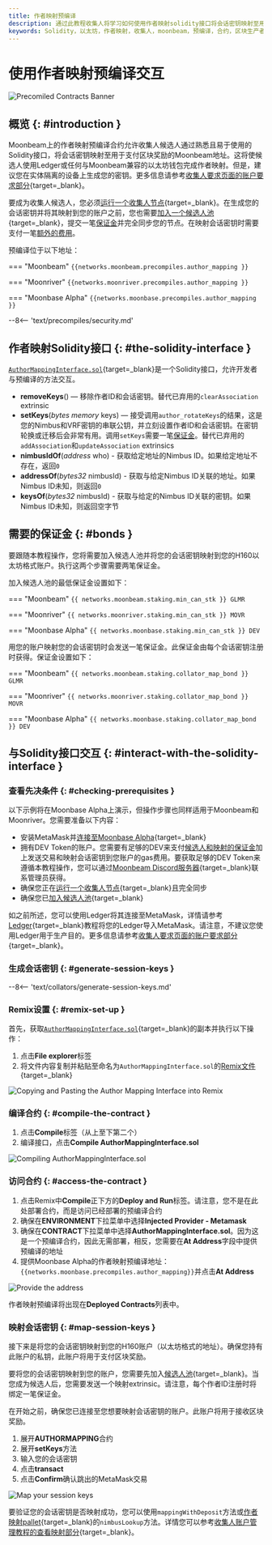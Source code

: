 ```yaml
---
title: 作者映射预编译
description: 通过此教程收集人将学习如何使用作者映射solidity接口将会话密钥映射至用于支付奖励的Moonbeam地址。
keywords: Solidity，以太坊，作者映射，收集人，moonbeam，预编译，合约，区块生产者
---
```


# 使用作者映射预编译交互

![Precomiled Contracts Banner](/images/builders/pallets-precompiles/precompiles/author-mapping/author-mapping-banner.png)

## 概览 {: #introduction }

Moonbeam上的作者映射预编译合约允许收集人候选人通过熟悉且易于使用的Solidity接口，将会话密钥映射至用于支付区块奖励的Moonbeam地址。这将使候选人使用Ledger或任何与Moonbeam兼容的以太坊钱包完成作者映射。但是，建议您在实体隔离的设备上生成您的密钥。更多信息请参考[收集人要求页面的账户要求部分](/node-operators/networks/collators/requirements/#account-requirements){target=_blank}。

要成为收集人候选人，您必须[运行一个收集人节点](/node-operators/networks/run-a-node/overview/){target=_blank}。在生成您的会话密钥并将其映射到您的账户之前，您也需要[加入一个候选人池](/node-operators/networks/collators/activities/#become-a-candidate){target=_blank}，提交一笔[保证金](#bonds)并完全同步您的节点。在映射会话密钥时需要支付一笔[额外的费用](#bonds)。

预编译位于以下地址：

=== "Moonbeam"
     ```
     {{networks.moonbeam.precompiles.author_mapping }}
     ```

=== "Moonriver"
     ```
     {{networks.moonriver.precompiles.author_mapping }}
     ```

=== "Moonbase Alpha"
     ```
     {{networks.moonbase.precompiles.author_mapping }}
     ```

--8<-- 'text/precompiles/security.md'

## 作者映射Solidity接口 {: #the-solidity-interface }

[`AuthorMappingInterface.sol`](https://github.com/moonbeam-foundation/moonbeam/blob/master/precompiles/author-mapping/AuthorMappingInterface.sol){target=_blank}是一个Solidity接口，允许开发者与预编译的方法交互。

- **removeKeys**() — 移除作者ID和会话密钥。替代已弃用的`clearAssociation` extrinsic
- **setKeys**(*bytes memory* keys) — 接受调用`author_rotateKeys`的结果，这是您的Nimbus和VRF密钥的串联公钥，并立刻设置作者ID和会话密钥。在密钥轮换或迁移后会非常有用。调用`setKeys`需要一笔[保证金](#mapping-bonds)。替代已弃用的`addAssociation`和`updateAssociation` extrinsics
- **nimbusIdOf**(*address* who) - 获取给定地址的Nimbus ID。如果给定地址不存在，返回`0`
- **addressOf**(*bytes32* nimbusId) - 获取与给定Nimbus ID关联的地址。如果Nimbus ID未知，则返回`0`
- **keysOf**(*bytes32* nimbusId) - 获取与给定的Nimbus ID关联的密钥。如果Nimbus ID未知，则返回空字节

## 需要的保证金 {: #bonds }

要跟随本教程操作，您将需要加入候选人池并将您的会话密钥映射到您的H160以太坊格式账户。执行这两个步骤需要两笔保证金。

加入候选人池的最低保证金设置如下：

=== "Moonbeam"
    ```
    {{ networks.moonbeam.staking.min_can_stk }} GLMR
    ```

=== "Moonriver"
    ```
    {{ networks.moonriver.staking.min_can_stk }} MOVR
    ```

=== "Moonbase Alpha"
    ```
    {{ networks.moonbase.staking.min_can_stk }} DEV
    ```

用您的账户映射您的会话密钥时会发送一笔保证金。此保证金由每个会话密钥注册时获得。保证金设置如下：

=== "Moonbeam"
    ```
    {{ networks.moonbeam.staking.collator_map_bond }} GLMR
    ```

=== "Moonriver"
    ```
    {{ networks.moonriver.staking.collator_map_bond }} MOVR
    ```

=== "Moonbase Alpha"
    ```
    {{ networks.moonbase.staking.collator_map_bond }} DEV
    ```

## 与Solidity接口交互 {: #interact-with-the-solidity-interface }

### 查看先决条件 {: #checking-prerequisites }

以下示例将在Moonbase Alpha上演示，但操作步骤也同样适用于Moonbeam和Moonriver。您需要准备以下内容：

 - 安装MetaMask并[连接至Moonbase Alpha](/tokens/connect/metamask/){target=_blank}
 - 拥有DEV Token的账户。您需要有足够的DEV来支付[候选人和映射的保证金](#bonds)加上发送交易和映射会话密钥到您账户的gas费用。要获取足够的DEV Token来遵循本教程操作，您可以通过[Moonbeam Discord服务器](https://discord.gg/PfpUATX){target=_blank}联系管理员获得。
 - 确保您正在[运行一个收集人节点](/node-operators/networks/run-a-node/overview/){target=_blank}且完全同步
 - 确保您已[加入候选人池](/node-operators/networks/collators/activities/#become-a-candidate){target=_blank}

如之前所述，您可以使用Ledger将其连接至MetaMask，详情请参考[Ledger](/tokens/connect/ledger/){target=_blank}教程将您的Ledger导入MetaMask。请注意，不建议您使用Ledger用于生产目的。更多信息请参考[收集人要求页面的账户要求部分](/node-operators/networks/collators/requirements/#account-requirements){target=_blank}。

### 生成会话密钥 {: #generate-session-keys }

--8<-- 'text/collators/generate-session-keys.md'

### Remix设置 {: #remix-set-up }

首先，获取[`AuthorMappingInterface.sol`](https://github.com/moonbeam-foundation/moonbeam/blob/master/precompiles/author-mapping/AuthorMappingInterface.sol){target=_blank}的副本并执行以下操作：

1. 点击**File explorer**标签
2. 将文件内容复制并粘贴至命名为`AuthorMappingInterface.sol`的[Remix文件](https://remix.ethereum.org/){target=_blank}

![Copying and Pasting the Author Mapping Interface into Remix](/images/builders/pallets-precompiles/precompiles/author-mapping/author-mapping-1.png)

### 编译合约 {: #compile-the-contract }

1. 点击**Compile**标签（从上至下第二个）
2. 编译接口，点击**Compile AuthorMappingInterface.sol**

![Compiling AuthorMappingInterface.sol](/images/builders/pallets-precompiles/precompiles/author-mapping/author-mapping-2.png)

### 访问合约 {: #access-the-contract }

1. 点击Remix中**Compile**正下方的**Deploy and Run**标签。请注意，您不是在此处部署合约，而是访问已经部署的预编译合约
2. 确保在**ENVIRONMENT**下拉菜单中选择**Injected Provider - Metamask**
3. 确保在**CONTRACT**下拉菜单中选择**AuthorMappingInterface.sol**。因为这是一个预编译合约，因此无需部署，相反，您需要在**At Address**字段中提供预编译的地址
4. 提供Moonbase Alpha的作者映射预编译地址：`{{networks.moonbase.precompiles.author_mapping}}`并点击**At Address**

![Provide the address](/images/builders/pallets-precompiles/precompiles/author-mapping/author-mapping-3.png)

作者映射预编译将出现在**Deployed Contracts**列表中。

### 映射会话密钥 {: #map-session-keys }

接下来是将您的会话密钥映射到您的H160账户（以太坊格式的地址）。确保您持有此账户的私钥，此账户将用于支付区块奖励。

要将您的会话密钥映射到您的账户，您需要先加入[候选人池](/node-operators/networks/collators/activities/#become-a-candidate){target=_blank}。当您成为候选人后，您需要发送一个映射extrinsic。请注意，每个作者ID注册时将绑定一笔保证金。

在开始之前，确保您已连接至您想要映射会话密钥的账户。此账户将用于接收区块奖励。

1. 展开**AUTHORMAPPING**合约
2. 展开**setKeys**方法
3. 输入您的会话密钥
4. 点击**transact**
5. 点击**Confirm**确认跳出的MetaMask交易

![Map your session keys](/images/builders/pallets-precompiles/precompiles/author-mapping/author-mapping-4.png)

要验证您的会话密钥是否映射成功，您可以使用`mappingWithDeposit`方法或[作者映射pallet](/node-operators/networks/collators/account-management/#author-mapping-interface){target=_blank}的`nimbusLookup`方法。详情您可以参考[收集人账户管理教程的查看映射部分](/node-operators/networks/collators/account-management/#check-the-mappings){target=_blank}。